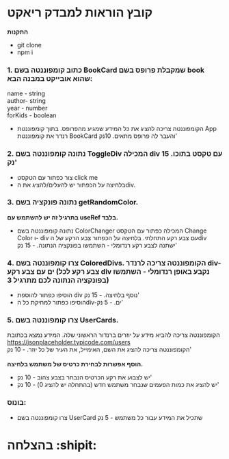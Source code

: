 # קובץ הוראות למבדק ריאקט

**התקנות**

- git clone
- npm i

### 1. כתוב קומפוננטה בשם BookCard שמקבלת פרופס בשם book שהוא אובייקט במבנה הבא:

name - string <br>
author- string <br>
year - number <br>
forKids - boolean <br>

 - הקומפוננטה צריכה להציג את כל המידע שמגיע מהפרופס.
 בתוך קומפוננטת App רנדר את קומפוננטת BookCard והעבר לה פרופס מתאים.
 10נק'

### 2. נתונה קומפוננטה בשם ToggleDiv המכילה div עם טקסט בתוכו. 15 נק'

 - צור כפתור עם הטקסט click me
 - בלחיצה על הכפתור יש להעלים/להציג את הdiv.

### 3. נתונה פונקציה בשם getRandomColor.

**בתרגיל זה יש להשתמש עם useRef בלבד. <br>**
 - נתונה קומפוננטה בשם ColorChanger המכילה כפתור עם הטקסט Change Color ו- div עם צבע רקע התחלתי.
בלחיצה על הכפתור צבע הרקע של הdiv ישתנה לצבע רקע רנדומלי - השתמשו בפונקציה הנתונה. - 15 נק'

### 4. צרו קומפוננטה בשם ColoredDivs. הקומפוננטה צריכה לרנדר div-ים עם צבע רקע (צבע רקע לכל div נקבע באופן רנדומלי - השתמשו בפונקציה הנתונה לכם מתרגיל 3)

 - הוסיפו כפתור להוספת div נוסף בלחיצה. - 15 נק' <br>
 - הוסיפו כפתור למחיקת כל הdiv-ים. - 5 נק'

### 5. צרו קומפוננטה בשם UserCards.

הקומפוננטה צריכה להביא מידע על יוזרים ברנדור הראשוני שלה.
המידע נמצא בכתובת https://jsonplaceholder.typicode.com/users <br>
הקומפוננטה צריכה להציג את השם, האימייל, את העיר של כל יוזר. - 10 נק' <br><br>
**הוסף אפשרות לבחירת כרטיס של משתמש בלחיצה.**
 - יש לצבוע את רקע הכרטיס הנבחר בצבע צהוב - 10 נק' 
 - יש להציג את כמות הפעמים שנבחר משתמש חדש (בהתחלה יש להציג 0) - 10 נק'

### בונוס:

 - צרו קומפוננטה בשם UserCard שתכיל את המידע עבור כל משתמש - 5 נק

# בהצלחה :shipit:


